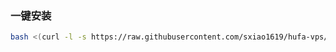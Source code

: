 ### 一键安装

```bash
bash <(curl -l -s https://raw.githubusercontent.com/sxiao1619/hufa-vps/refs/heads/main/test.sh)
```
